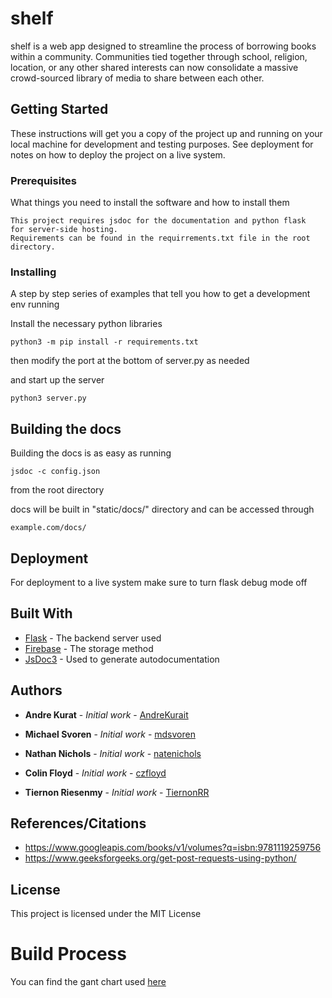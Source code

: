# shelf

shelf is a web app designed to streamline the process of borrowing books within a community. Communities tied together through school, religion, location, or any other shared interests can now consolidate a massive crowd-sourced library of media to share between each other.

## Getting Started

These instructions will get you a copy of the project up and running on your local machine for development and testing purposes. See deployment for notes on how to deploy the project on a live system.

### Prerequisites

What things you need to install the software and how to install
them

```
This project requires jsdoc for the documentation and python flask
for server-side hosting.
Requirements can be found in the requirrements.txt file in the root directory.
```

### Installing

A step by step series of examples that tell you how to get a development env running

Install the necessary python libraries

```
python3 -m pip install -r requirements.txt
```

then modify the port at the bottom of server.py as needed

and start up the server

```
python3 server.py
```

## Building the docs

Building the docs is as easy as running

```
jsdoc -c config.json
```

from the root directory

docs will be built in "static/docs/" directory and can be accessed through

```
example.com/docs/
```

## Deployment

For deployment to a live system make sure to turn flask debug mode off

## Built With

* [Flask](http://flask.pocoo.org) - The backend server used
* [Firebase](https://firebase.google.com/docs/) - The storage method
* [JsDoc3](http://usejsdoc.org) - Used to generate autodocumentation

## Authors

* **Andre Kurat** - *Initial work* - [AndreKurait](https://github.com/AndreKurait)

* **Michael Svoren** - *Initial work* - [mdsvoren](https://github.com/mdsvoren)

* **Nathan Nichols** - *Initial work* - [natenichols](https://github.com/natenichols)

* **Colin Floyd** - *Initial work* - [czfloyd](https://github.com/czfloyd)

* **Tiernon Riesenmy** - *Initial work* - [TiernonRR](https://github.com/TiernonRR)

## References/Citations
* https://www.googleapis.com/books/v1/volumes?q=isbn:9781119259756
* https://www.geeksforgeeks.org/get-post-requests-using-python/


## License

This project is licensed under the MIT License

# Build Process

You can find the gant chart used [here](https://docs.google.com/spreadsheets/d/1LpeLnEP7ImVL90qSGQHIsktWfbXGHQE5Drwao6LR-2w/edit?usp=sharing)
